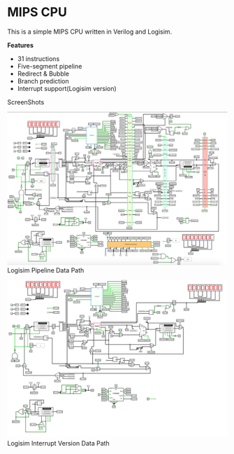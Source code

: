 # MIPS CPU

This is a simple MIPS CPU written in Verilog and Logisim.

**Features**
* 31 instructions
* Five-segment pipeline
* Redirect & Bubble
* Branch prediction
* Interrupt support(Logisim version)

ScreenShots

![logisim pipeline](Pipeline.png)
Logisim Pipeline Data Path

![Logisim int](Interrupt.png)
Logisim Interrupt Version Data Path

